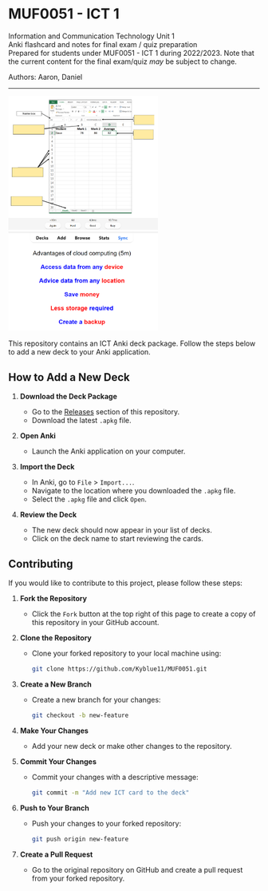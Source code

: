 # MUF0051 - ICT 1

Information and Communication Technology Unit 1  
Anki flashcard and notes for final exam / quiz preparation  
Prepared for students under MUF0051 - ICT 1 during 2022/2023. Note that the current content for the final exam/quiz _may_ be subject to change.

Authors: Aaron, Daniel

---

<img src="./flashpoint.png" alt="flashpoint" width="300"/>  
<img src="./definitions.png" alt="definitions" width="300"/>

This repository contains an ICT Anki deck package. Follow the steps below to add a new deck to your Anki application.

## How to Add a New Deck

1. **Download the Deck Package**
   - Go to the [Releases](https://github.com/Kyblue11/MUF0051/releases) section of this repository.
   - Download the latest `.apkg` file.

2. **Open Anki**
   - Launch the Anki application on your computer.

3. **Import the Deck**
   - In Anki, go to `File` > `Import...`.
   - Navigate to the location where you downloaded the `.apkg` file.
   - Select the `.apkg` file and click `Open`.

4. **Review the Deck**
   - The new deck should now appear in your list of decks.
   - Click on the deck name to start reviewing the cards.

## Contributing

If you would like to contribute to this project, please follow these steps:

1. **Fork the Repository**
   - Click the `Fork` button at the top right of this page to create a copy of this repository in your GitHub account.

2. **Clone the Repository**
   - Clone your forked repository to your local machine using:
     ```sh
     git clone https://github.com/Kyblue11/MUF0051.git
     ```

3. **Create a New Branch**
   - Create a new branch for your changes:
     ```sh
     git checkout -b new-feature
     ```

4. **Make Your Changes**
   - Add your new deck or make other changes to the repository.

5. **Commit Your Changes**
   - Commit your changes with a descriptive message:
     ```sh
     git commit -m "Add new ICT card to the deck"
     ```

6. **Push to Your Branch**
   - Push your changes to your forked repository:
     ```sh
     git push origin new-feature
     ```

7. **Create a Pull Request**
   - Go to the original repository on GitHub and create a pull request from your forked repository.
